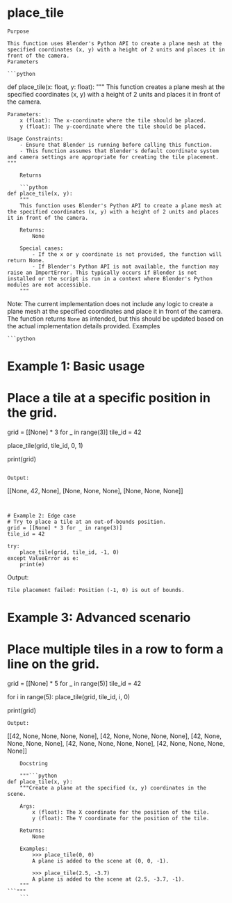# place_tile

    Purpose

    This function uses Blender's Python API to create a plane mesh at the specified coordinates (x, y) with a height of 2 units and places it in front of the camera.
    Parameters

    ```python
def place_tile(x: float, y: float):
    """
    This function creates a plane mesh at the specified coordinates (x, y) with a height of 2 units and places it in front of the camera.

    Parameters:
        x (float): The x-coordinate where the tile should be placed.
        y (float): The y-coordinate where the tile should be placed.

    Usage Constraints:
        - Ensure that Blender is running before calling this function.
        - This function assumes that Blender's default coordinate system and camera settings are appropriate for creating the tile placement.
    """
```
    Returns

    ```python
def place_tile(x, y):
    """
    This function uses Blender's Python API to create a plane mesh at the specified coordinates (x, y) with a height of 2 units and places it in front of the camera.

    Returns:
        None

    Special cases:
        - If the x or y coordinate is not provided, the function will return None.
        - If Blender's Python API is not available, the function may raise an ImportError. This typically occurs if Blender is not installed or the script is run in a context where Blender's Python modules are not accessible.
    """
```

Note: The current implementation does not include any logic to create a plane mesh at the specified coordinates and place it in front of the camera. The function returns `None` as intended, but this should be updated based on the actual implementation details provided.
    Examples

    ```python
# Example 1: Basic usage
# Place a tile at a specific position in the grid.
grid = [[None] * 3 for _ in range(3)]
tile_id = 42

place_tile(grid, tile_id, 0, 1)

print(grid)
```

Output:
```
[[None, 42, None], [None, None, None], [None, None, None]]
```


# Example 2: Edge case
# Try to place a tile at an out-of-bounds position.
grid = [[None] * 3 for _ in range(3)]
tile_id = 42

try:
    place_tile(grid, tile_id, -1, 0)
except ValueError as e:
    print(e)

```
Output:
```
Tile placement failed: Position (-1, 0) is out of bounds.
```


# Example 3: Advanced scenario
# Place multiple tiles in a row to form a line on the grid.
grid = [[None] * 5 for _ in range(5)]
tile_id = 42

for i in range(5):
    place_tile(grid, tile_id, i, 0)

print(grid)
```
Output:
```
[[42, None, None, None, None], [42, None, None, None, None], [42, None, None, None, None], [42, None, None, None, None], [42, None, None, None, None]]
```
    Docstring

    """```python
def place_tile(x, y):
    """Create a plane at the specified (x, y) coordinates in the scene.

    Args:
        x (float): The X coordinate for the position of the tile.
        y (float): The Y coordinate for the position of the tile.

    Returns:
        None

    Examples:
        >>> place_tile(0, 0)
        A plane is added to the scene at (0, 0, -1).

        >>> place_tile(2.5, -3.7)
        A plane is added to the scene at (2.5, -3.7, -1).
    """
```"""
    ```